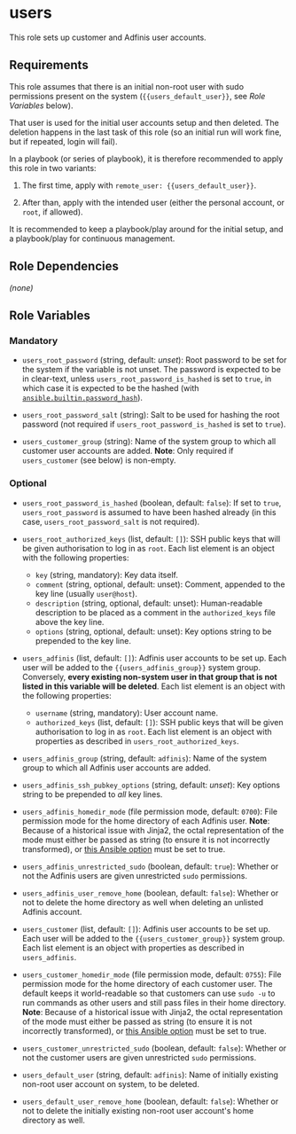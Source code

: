 users
=====

This role sets up customer and Adfinis user accounts.


Requirements
------------

This role assumes that there is an initial non-root user with sudo permissions
present on the system (`{{users_default_user}}`, see *Role Variables* below).

That user is used for the initial user accounts setup and then deleted. The
deletion happens in the last task of this role (so an initial run will work
fine, but if repeated, login will fail).

In a playbook (or series of playbook), it is therefore recommended to apply this
role in two variants:

 1. The first time, apply with `remote_user: {{users_default_user}}`.

 2. After than, apply with the intended user (either the personal account, or
    `root`, if allowed).

It is recommended to keep a playbook/play around for the initial setup, and a
playbook/play for continuous management.


Role Dependencies
-----------------

*(none)*


Role Variables
--------------

### Mandatory

 * `users_root_password` (string, default: *unset*):
   Root password to be set for the system if the variable is not unset. The password is expected to be in
   clear-text, unless `users_root_password_is_hashed` is set to `true`, in which
   case it is expected to be the hashed (with
   [`ansible.builtin.password_hash`][ansible:filter:password_hash]).

 * `users_root_password_salt` (string):
   Salt to be used for hashing the root password (not required if
   `users_root_password_is_hashed` is set to `true`).

 * `users_customer_group` (string):
   Name of the system group to which all customer user accounts are added.
   **Note**: Only required if `users_customer` (see below) is non-empty.

### Optional

 * `users_root_password_is_hashed` (boolean, default: `false`):
   If set to `true`, `users_root_password` is assumed to have been hashed
   already (in this case, `users_root_password_salt` is not required).

 * `users_root_authorized_keys` (list, default: `[]`):
   SSH public keys that will be given authorisation to log in as `root`.
   Each list element is an object with the following properties:
    - `key` (string, mandatory):
      Key data itself.
    - `comment` (string, optional, default: unset):
      Comment, appended to the key line (usually `user@host`).
    - `description` (string, optional, default: unset):
      Human-readable description to be placed as a comment in the
      `authorized_keys` file above the key line.
    - `options` (string, optional, default: unset):
      Key options string to be prepended to the key line.

 * `users_adfinis` (list, default: `[]`):
   Adfinis user accounts to be set up. Each user will be added to the
   `{{users_adfinis_group}}` system group. Conversely, **every existing
   non-system user in that group that is not listed in this variable will be
   deleted**.
   Each list element is an object with the following properties:
    - `username` (string, mandatory):
      User account name.
    - `authorized_keys` (list, default: `[]`):
      SSH public keys that will be given authorisation to log in as `root`.
      Each list element is an object with properties as described in
      `users_root_authorized_keys`.

 * `users_adfinis_group` (string, default: `adfinis`):
   Name of the system group to which all Adfinis user accounts are added.

 * `users_adfinis_ssh_pubkey_options` (string, default: *unset*):
   Key options string to be prepended to *all* key lines.

 * `users_adfinis_homedir_mode` (file permission mode, default: `0700`):
   File permission mode for the home directory of each Adfinis user.
   **Note**: Because of a historical issue with Jinja2, the octal representation
   of the mode must either be passed as string (to ensure it is not incorrectly
   transformed), or [this Ansible option][ansible:vars:default_jinja2_native]
   must be set to true.

 * `users_adfinis_unrestricted_sudo` (boolean, default: `true`):
   Whether or not the Adfinis users are given unrestricted `sudo` permissions.

 * `users_adfinis_user_remove_home` (boolean, default: `false`):
   Whether or not to delete the home directory as well when deleting an unlisted
   Adfinis account.

 * `users_customer` (list, default: `[]`):
   Adfinis user accounts to be set up. Each user will be added to the
   `{{users_customer_group}}` system group.
   Each list element is an object with properties as described in
   `users_adfinis`.

 * `users_customer_homedir_mode` (file permission mode, default: `0755`):
   File permission mode for the home directory of each customer user.
   The default keeps it world-readable so that customers can use `sudo -u` to
   run commands as other users and still pass files in their home directory.
   **Note**: Because of a historical issue with Jinja2, the octal representation
   of the mode must either be passed as string (to ensure it is not incorrectly
   transformed), or [this Ansible option][ansible:vars:default_jinja2_native]
   must be set to true.

 * `users_customer_unrestricted_sudo` (boolean, default: `false`):
   Whether or not the customer users are given unrestricted `sudo` permissions.

 * `users_default_user` (string, default: `adfinis`):
   Name of initially existing non-root user account on system, to be deleted.

 * `users_default_user_remove_home` (boolean, default: `false`):
   Whether or not to delete the initially existing non-root user account's
   home directory as well.


[ansible:vars:default_jinja2_native]: https://docs.ansible.com/ansible/latest/reference_appendices/config.html#default-jinja2-native
[ansible:filter:password_hash]: https://docs.ansible.com/ansible/latest/collections/ansible/builtin/password_hash_filter.html
